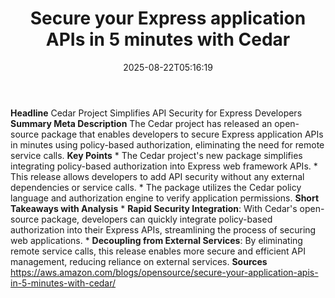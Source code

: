 ﻿---
title: "Secure your Express application APIs in 5 minutes with Cedar"
date: "2025-08-22T05:16:19"
category: "Markets"
summary: ""
slug: "secure your express application apis in 5 minutes with cedar"
source_urls:
  - "https://aws.amazon.com/blogs/opensource/secure-your-application-apis-in-5-minutes-with-cedar/"
seo:
  title: "Secure your Express application APIs in 5 minutes with Cedar | Hash n Hedge"
  description: ""
  keywords: ["news", "markets", "brief"]
---
**Headline** Cedar Project Simplifies API Security for Express Developers  **Summary Meta Description** The Cedar project has released an open-source package that enables developers to secure Express application APIs in minutes using policy-based authorization, eliminating the need for remote service calls.  **Key Points**  * The Cedar project's new package simplifies integrating policy-based authorization into Express web framework APIs. * This release allows developers to add API security without any external dependencies or service calls. * The package utilizes the Cedar policy language and authorization engine to verify application permissions.  **Short Takeaways with Analysis**  * **Rapid Security Integration**: With Cedar's open-source package, developers can quickly integrate policy-based authorization into their Express APIs, streamlining the process of securing web applications. * **Decoupling from External Services**: By eliminating remote service calls, this release enables more secure and efficient API management, reducing reliance on external services.  **Sources** https://aws.amazon.com/blogs/opensource/secure-your-application-apis-in-5-minutes-with-cedar/ 
